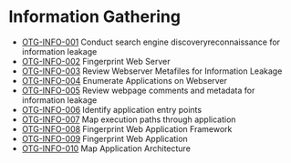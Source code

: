 # Information Gathering
- [OTG-INFO-001](https://github.com/huyenlamchiton/owasp/blob/master/Information%20Gathering/%5BOTG-INFO-001%5D%20Conduct%20search%20engine%20discoveryreconnaissance%20for%20information%20leakage.md) Conduct search engine discoveryreconnaissance for information leakage  
- [OTG-INFO-002](https://github.com/huyenlamchiton/owasp/blob/master/Information%20Gathering/%5BOTG-INFO-002%5D%20Fingerprint%20Web%20Server%20.md) Fingerprint Web Server  
- [OTG-INFO-003](https://github.com/huyenlamchiton/owasp/blob/master/Information%20Gathering/%5BOTG-INFO-003%5D%20Review%20Webserver%20Metafiles%20for%20Information%20Leakage.md) Review Webserver Metafiles for Information Leakage  
- [OTG-INFO-004](https://github.com/huyenlamchiton/owasp/blob/master/Information%20Gathering/%5BOTG-INFO-004%5D%20Enumerate%20Applications%20on%20Webserver.md) Enumerate Applications on Webserver  
- [OTG-INFO-005](https://github.com/huyenlamchiton/owasp/blob/master/Information%20Gathering/%5BOTG-INFO-005%5D%20Review%20webpage%20comments%20and%20metadata%20for%20information%20leakage.md) Review webpage comments and metadata for information leakage
- [OTG-INFO-006](https://github.com/huyenlamchiton/owasp/blob/master/Information%20Gathering/%5BOTG-INFO-006%5D%20Identify%20application%20entry%20points.md) Identify application entry points
- [OTG-INFO-007](https://github.com/huyenlamchiton/owasp/blob/master/Information%20Gathering/[OTG-INFO-007]%20Map%20execution%20paths%20through%20application.md) Map execution paths through application
- [OTG-INFO-008](https://github.com/huyenlamchiton/owasp/blob/master/Information%20Gathering/%5BOTG-INFO-008%5D%20Fingerprint%20Web%20Application%20Framework.md) Fingerprint Web Application Framework
- [OTG-INFO-009](https://github.com/huyenlamchiton/owasp/blob/master/Information%20Gathering/%5BOTG-INFO-009%5D%20Fingerprint%20Web%20Application.md) Fingerprint Web Application
- [OTG-INFO-010](https://github.com/huyenlamchiton/owasp/blob/master/Information%20Gathering/%5BOTG-INFO-010%5D%20Map%20Application%20Architecture.md) Map Application Architecture